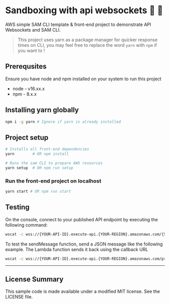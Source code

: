 # Sandboxing with api websockets 🔌 💬
AWS simple SAM CLI template & front-end project to demonstrate API Websockets and SAM CLI.

> This project uses yarn as a package manager for quicker response times on CLI, you may feel free to replace the word `yarn` with `npm` if you want to !

## Prerequsites
Ensure you have node and npm installed on your system to run this project
- node - v16.xx.x
- npm - 8.x.x

## Installing yarn globally
```sh
npm i -g yarn # Ignore if yarn is already installed
```
## Project setup
```sh
# Installs all front-end dependencies
yarn        # OR npm install

# Runs the sam CLI to prepare AWS resources
yarn setup  # OR npm run setup
```
### Run the front-end project on localhost
```sh
yarn start # OR npm run start
```

## Testing

On the console, connect to your published API endpoint by executing the following command:
```sh
wscat -c wss://{YOUR-API-ID}.execute-api.{YOUR-REGION}.amazonaws.com/{STAGE}
```

To test the sendMessage function, send a JSON message like the following example. The Lambda function sends it back using the callback URL

```sh
wscat -c wss://{YOUR-API-ID}.execute-api.{YOUR-REGION}.amazonaws.com/prod
```
---
## License Summary
This sample code is made available under a modified MIT license. See the LICENSE file.